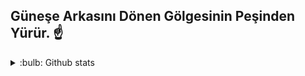 ##  Güneşe Arkasını Dönen Gölgesinin Peşinden Yürür. ☝️
<details>
 <summary> :bulb: Github stats </summary>
 <img src="[![Anurag's GitHub stats](https://github-readme-stats.vercel.app/apiMuratPembegul)](https://github.com/anuraghazra/github-readme-stats)">
</details>


 

